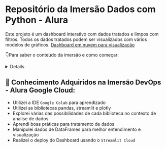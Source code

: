 # Repositório da Imersão Dados com Python - Alura

Este projeto é um dashboard interativo com dados tratados e limpos com filtros. Todos os dados tratados podem ser visualizados com vários modelos de gráficos.
[Dashboard em nuvem para visualização](https://dados-python-alura-stricter.streamlit.app/)


👇Para saber o conteúdo da imersão e como começar:
<details>
   
## Pré-requisitos

- [Python 3.10 ou superior instalado](https://www.python.org/downloads/)
- [Git](https://git-scm.com/downloads)
- [Streamlit](https://streamlit.io/cloud)

## Passos para subir o projeto

1. **Clone este repositório.**
   

2. **Crie um ambiente virtual:**
   ```sh
   python3 -m venv .venv
   ```

3. **Ative o ambiente virtual:**
   - No Linux/Mac:
     ```sh
     source .venv/bin/activate
     ```
   - No Windows:
     ```sh
     .venv\Scripts\activate
     ```

4. **Instale as dependências:**
   ```sh
   pip install -r requirements.txt
   ```

5. **Execute a aplicação:**
   ```sh
   streamlit run app.py
   ```

6. **Acesse localmente seu dashboard:**

   Abra o navegador e acesse:  
   [http://localhost](http://localhost) com a porta designada.

---

## Estrutura do Projeto

- `app.py`: Arquivo principal da aplicação.
- `requirements.txt`: Lista de dependências do projeto.

---

- Os dados oferecidos para o dashboard são de um repositório. Necessita verificar a disponibilidade.

</details>

## 🧠 Conhecimento Adquiridos na Imersão DevOps - Alura Google Cloud:

- Utilizei a IDE `Google Colab` para aprendizado
- Utilizei as bibliotecas pandas, streamlit e plotly
- Explorei várias das possibilidades de cada biblioteca no contexto de analise de dados
- Aprendi boas práticas para tratamento de dados
- Manipulei dados de DataFrames para melhor entendimento e visualização
- Realizei o deploy do Dashboard usando o `Streamlit Cloud`
